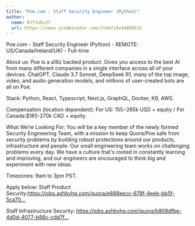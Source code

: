 ```yaml
---
title: "Poe.com : Staff Security Engineer (Python)"
author:
  name: RJYJobs27
  url: https://news.ycombinator.com/item?id=44868515
---
```


<JobNavigation />

Poe.com - Staff Security Engineer (Python) - REMOTE: US&#x2F;Canada&#x2F;Ireland&#x2F;UK) - Full-time

About us: Poe is a a16z backed product. Gives you access to the best AI from many different companies in a single interface across all of your devices. ChatGPT, Claude 3.7 Sonnet, DeepSeek R1, many of the top image, video, and audio generation models, and millions of user-created bots are all on Poe.

Stack: Python, React, Typescript, Next.js, GraphQL, Docker, K8, AWS.

Compensation (location dependent): For US: $155-$265k USD + equity &#x2F; For Canada:$185-270k CAD + equity.

What We’re Looking For:
You will be a key member of the newly formed Security Engineering Team, with a mission to keep Quora&#x2F;Poe safe from security problems by building robust protections around our products, infrastructure and people. Our small engineering team works on challenging problems every day. We have a culture that&#x27;s rooted in constantly learning and improving, and our engineers are encouraged to think big and experiment with new ideas.

Timezones: 9am to 3pm PST.

Apply below:
Staff Product Security:<a href="https:&#x2F;&#x2F;jobs.ashbyhq.com&#x2F;quora&#x2F;e888eecc-678f-4eeb-bb5f-5ca7095d8d4e?utm_source=zpgo0KXyYA" rel="nofollow">https:&#x2F;&#x2F;jobs.ashbyhq.com&#x2F;quora&#x2F;e888eecc-678f-4eeb-bb5f-5ca70...</a>

Staff Infrastructure Security: <a href="https:&#x2F;&#x2F;jobs.ashbyhq.com&#x2F;quora&#x2F;b808dfbe-4d0d-4077-b88c-cdd7f7beda91?utm_source=bedrpgD1g1" rel="nofollow">https:&#x2F;&#x2F;jobs.ashbyhq.com&#x2F;quora&#x2F;b808dfbe-4d0d-4077-b88c-cdd7f...</a>
<JobApplication />
